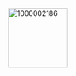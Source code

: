 <img width="120" height="120" alt="1000002186" src="https://github.com/user-attachments/assets/cc286902-b6b1-47ae-a619-35d729fb4872" />
